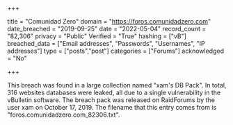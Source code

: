 +++

title = "Comunidad Zero"
domain = "https://foros.comunidadzero.com"
date_breached = "2019-09-25"
date = "2022-05-04"
record_count = "82,306"
privacy = "Public"
Verified = "True"
hashing = ["vB"]
breached_data = ["Email addresses", "Passwords", "Usernames", "IP addresses"]
type = ["posts","post"]
categories = ["Forums"]
acknowledged = "No"


+++


This breach was found in a large collection named "xam's DB Pack". In total, 316 websites databases were leaked, all due to a single vulnerability in the vBulletin software. The breach pack was released on RaidForums by the user xam on October 17, 2019. The filename that this entry comes from is "foros.comunidadzero.com_82306.txt".

